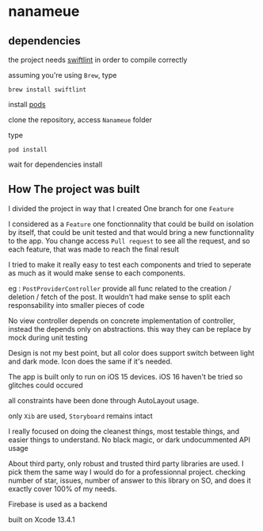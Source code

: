 # nanameue

## dependencies

the project needs [swiftlint](https://github.com/realm/SwiftLint) in order to compile correctly

assuming you're using `Brew`, type 

```shell
brew install swiftlint
```

install [pods](https://cocoapods.org/)

clone the repository, access `Nanameue` folder

type 

```shell
pod install
```

wait for dependencies install


## How The project was built

I divided the project in way that I created One branch for one `Feature`

I considered as a `Feature` one fonctionnality that could be build on isolation by itself, that could be unit tested and that would bring a new functionnality to the app. You change access `Pull request` to see all the request, and so each feature, that was made to reach the final result

I tried to make it really easy to test each components and tried to seperate as much as it would make sense to each components.

eg : `PostProviderController` provide all func related to the creation / deletion / fetch of the post. It wouldn't had make sense to split each responsability into smaller pieces of code

No view controller depends on concrete implementation of controller, instead the depends only on abstractions. this way they can be replace by mock during unit testing

Design is not my best point, but all color does support switch between light and dark mode. Icon does the same if it's needed.

The app is built only to run on iOS 15 devices. iOS 16 haven't be tried so glitches could occured

all constraints have been done through AutoLayout usage.

only `Xib` are used, `Storyboard` remains intact

I really focused on doing the cleanest things, most testable things, and easier things to understand. No black magic, or dark undocummented API usage

About third party, only robust and trusted third party libraries are used. I pick them the same way I would do for a professionnal project. checking number of star, issues, number of answer to this library on SO, and does it exactly cover 100% of my needs.

Firebase is used as a backend

built on Xcode 13.4.1


